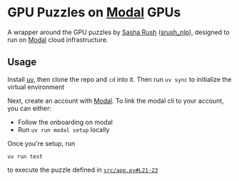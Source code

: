 # GPU Puzzles on [Modal](https://modal.com/) GPUs

A wrapper around the GPU puzzles by [Sasha Rush](http://rush-nlp.com) ([srush_nlp](https://twitter.com/srush_nlp)), designed to run on [Modal](https://modal.com/) cloud infrastructure.

## Usage

Install [uv](https://docs.astral.sh/uv/), then clone the repo and `cd` into it. 
Then run `uv sync` to initialize the virtual environment

Next, create an account with [Modal](https://modal.com/).
To link the modal cli to your account, you can either:
- Follow the onboarding on modal
- Run `uv run modal setup` locally

Once you're setup, run 

```
uv run test
```

to execute the puzzle defined in [`src/app.py#L21-23`](src/app.py#L21-23)

